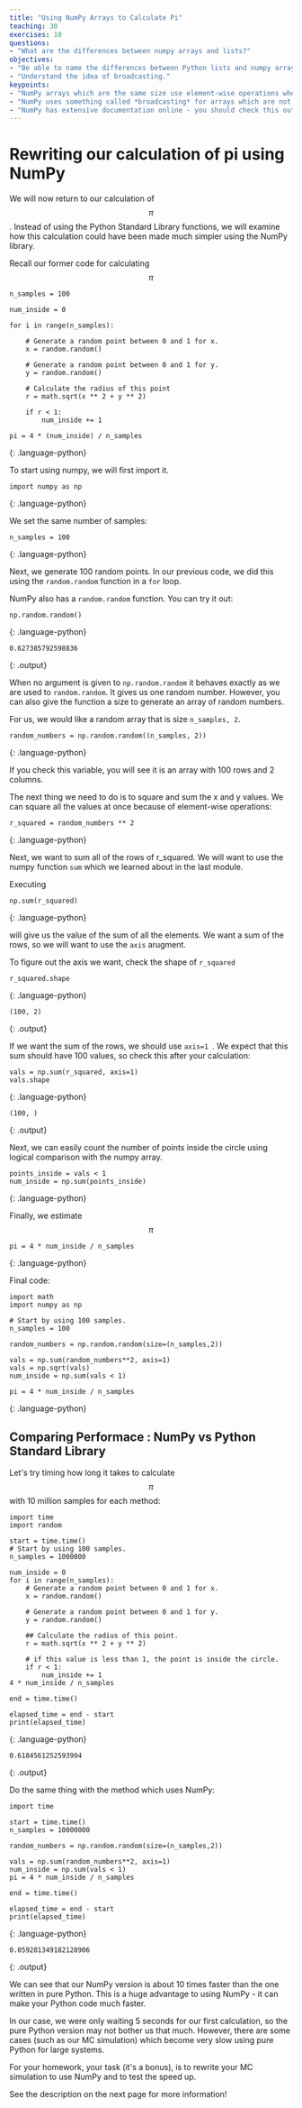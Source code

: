 ```yaml
---
title: "Using NumPy Arrays to Calculate Pi"
teaching: 30
exercises: 10
questions:
- "What are the differences between numpy arrays and lists?"
objectives:
- "Be able to name the differences between Python lists and numpy arrays."
- "Understand the idea of broadcasting."
keypoints:
- "NumPy arrays which are the same size use element-wise operations when added or subtracted."
- "NumPy uses something called *broadcasting* for arrays which are not the same size to allow arrays to be added or multiplied."
- "NumPy has extensive documentation online - you should check this out if you need to do a computation."
---
```


<script type="text/javascript" async
  src="https://cdnjs.cloudflare.com/ajax/libs/mathjax/2.7.7/MathJax.js?config=TeX-MML-AM_CHTML">
</script>

# Rewriting our calculation of pi using NumPy

We will now return to our calculation of $$\pi$$. Instead of using the Python Standard Library functions, we will examine how this calculation could have been made much simpler using the NumPy library.

Recall our former code for calculating $$\pi$$
~~~
n_samples = 100

num_inside = 0

for i in range(n_samples):

    # Generate a random point between 0 and 1 for x.
    x = random.random()

    # Generate a random point between 0 and 1 for y.
    y = random.random()

    # Calculate the radius of this point
    r = math.sqrt(x ** 2 + y ** 2)

    if r < 1:
        num_inside += 1

pi = 4 * (num_inside) / n_samples
~~~
{: .language-python}

To start using numpy, we will first import it.

~~~
import numpy as np
~~~
{: .language-python}

We set the same number of samples:

~~~
n_samples = 100
~~~
{: .language-python}

Next, we generate 100 random points. In our previous code, we did this using the `random.random` function in a `for` loop.

NumPy also has a `random.random` function. You can try it out:

~~~
np.random.random()
~~~
{: .language-python}

~~~
0.627385792598836
~~~
{: .output}

When no argument is given to `np.random.random` it behaves exactly as we are used to `random.random`. It gives us one random number. However, you can also give the function a size to generate an array of random numbers. 

For us, we would like a random array that is size `n_samples, 2`. 

~~~
random_numbers = np.random.random((n_samples, 2))
~~~
{: .language-python}

If you check this variable, you will see it is an array with 100 rows and 2 columns.

The next thing we need to do is to square and sum the x and y values. We can square all the values at once because of element-wise operations:

~~~
r_squared = random_numbers ** 2
~~~
{: .language-python}

Next, we want to sum all of the rows of r_squared. We will want to use the numpy function `sum` which we learned about in the last module.

Executing 

~~~
np.sum(r_squared)
~~~
{: .language-python}

will give us the value of the sum of all the elements. We want a sum of the rows, so we will want to use the `axis` arugment.

To figure out the axis we want, check the shape of `r_squared`

~~~
r_squared.shape
~~~
{: .language-python}

~~~
(100, 2)
~~~
{: .output}

If we want the sum of the rows, we should use `axis=1 `. We expect that this sum should have 100 values, so check this after your calculation:

~~~
vals = np.sum(r_squared, axis=1)
vals.shape
~~~
{: .language-python}

~~~
(100, )
~~~
{: .output}

Next, we can easily count the number of points inside the circle using logical comparison with the numpy array.

~~~
points_inside = vals < 1
num_inside = np.sum(points_inside)
~~~
{: .language-python}

Finally, we estimate $$\pi$$

~~~
pi = 4 * num_inside / n_samples
~~~
{: .language-python}


Final code:
~~~
import math
import numpy as np

# Start by using 100 samples.
n_samples = 100

random_numbers = np.random.random(size=(n_samples,2))

vals = np.sum(random_numbers**2, axis=1)
vals = np.sqrt(vals)
num_inside = np.sum(vals < 1)

pi = 4 * num_inside / n_samples
~~~
{: .language-python}

## Comparing Performace : NumPy vs Python Standard Library

Let's try timing how long it takes to calculate $$\pi$$ with 10 million samples for each method:

~~~
import time
import random

start = time.time()
# Start by using 100 samples.
n_samples = 1000000

num_inside = 0
for i in range(n_samples):
    # Generate a random point between 0 and 1 for x.
    x = random.random()
    
    # Generate a random point between 0 and 1 for y.
    y = random.random()
    
    ## Calculate the radius of this point.
    r = math.sqrt(x ** 2 + y ** 2)
    
    # if this value is less than 1, the point is inside the circle.
    if r < 1:
        num_inside += 1
4 * num_inside / n_samples

end = time.time()

elapsed_time = end - start
print(elapsed_time)
~~~
{: .language-python}

~~~
0.6184561252593994
~~~
{: .output}

Do the same thing with the method which uses NumPy:

~~~
import time

start = time.time()
n_samples = 10000000

random_numbers = np.random.random(size=(n_samples,2))

vals = np.sum(random_numbers**2, axis=1)
num_inside = np.sum(vals < 1)
pi = 4 * num_inside / n_samples

end = time.time()

elapsed_time = end - start
print(elapsed_time)
~~~
{: .language-python}

~~~
0.059281349182128906
~~~
{: .output}

We can see that our NumPy version is about 10 times faster than the one written in pure Python. This is a huge advantage to using NumPy - it can make your Python code much faster.

In our case, we were only waiting 5 seconds for our first calculation, so the pure Python version may not bother us that much. However, there are some cases (such as our MC simulation) which become very slow using pure Python for large systems.

For your homework, your task (it's a bonus), is to rewrite your MC simulation to use NumPy and to test the speed up.

See the description on the next page for more information!
